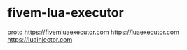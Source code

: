 # fivem-lua-executor
proto
https://fivemluaexecutor.com
https://luaexecutor.com
https://luainjector.com
